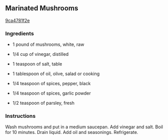 ## Marinated Mushrooms

[9ca4781f2e](http://tastykitchen.com/recipes/appetizers-and-snacks/marinated-mushrooms-2/)

### Ingredients

 - 1 pound of mushrooms, white, raw

 - 1/4 cup of vinegar, distilled

 - 1 teaspoon of salt, table

 - 1 tablespoon of oil, olive, salad or cooking

 - 1/4 teaspoon of spices, pepper, black

 - 1/4 teaspoon of spices, garlic powder

 - 1/2 teaspoon of parsley, fresh

### Instructions

Wash mushrooms and put in a medium saucepan. Add vinegar and salt. Boil for 10 minutes. Drain liquid. Add oil and seasonings. Refrigerate.